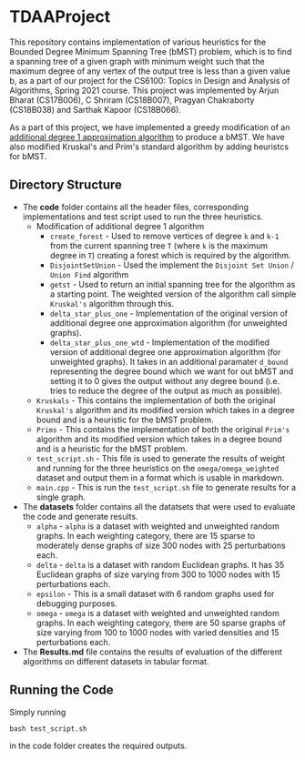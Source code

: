 # TDAAProject
This repository contains implementation of various heuristics for the Bounded Degree Minimum Spanning Tree (bMST) problem, which is to find a spanning tree of a given graph with minimum weight such that the maximum degree of any vertex of the output tree is less than a given value b, as a part of our project for the CS6100: Topics in Design and Analysis of Algorithms, Spring 2021 course. This project was implemented by Arjun Bharat (CS17B006), C Shriram (CS18B007), Pragyan Chakraborty (CS18B038) and Sarthak Kapoor (CS18B066).

As a part of this project, we have implemented a greedy modification of an [additional degree 1 approximation algorithm](https://drive.google.com/drive/u/1/folders/1NMQ4ei-7zAPwo7sph7Xp1hZhsFxP0jU5) to produce a bMST. We have also modified Kruskal's and Prim's standard algorithm by adding heuristcs for bMST.

## Directory Structure

- The **code** folder contains all the header files, corresponding implementations and test script used to run the three heuristics.
  - Modification of additional degree 1 algorithm
    - `create_forest` - Used to remove vertices of degree `k` and `k-1` from the current spanning tree `T` (where `k` is the maximum degree in `T`) creating a forest which is required by the algorithm.
    - `DisjointSetUnion` - Used the implement the `Disjoint Set Union` / `Union Find` algorithm
    - `getst` - Used to return an initial spanning tree for the algorithm as a starting point. The weighted version of the algorithm call simple `Kruskal's` algorithm through this.
    - `delta_star_plus_one` - Implementation of the original version of additional degree one approximation algorithm (for unweighted graphs).
    - `delta_star_plus_one_wtd` - Implementation of the modified version of additional degree one approximation algorithm (for unweighted graphs). It takes in an additional paramater `d_bound` representing the degree bound which we want for out bMST and setting it to 0 gives the output without any degree bound (i.e. tries to reduce the degree of the output as much as possible).
  - `Kruskals` - This contains the implementation of both the original `Kruskal's` algorithm and its modified version which takes in a degree bound and is a heuristic for the bMST problem.
  - `Prims` - This contains the implementation of both the original `Prim's` algorithm and its modified version which takes in a degree bound and is a heuristic for the bMST problem.
  - `test_script.sh` - This file is used to generate the results of weight and running for the three heuristics on the `omega/omega_weighted` dataset and output them in a format which is usable in markdown.
  - `main.cpp` - This is run the `test_script.sh` file to generate results for a single graph. 
- The **datasets** folder contains all the datatsets that were used to evaluate the code and generate results.
  - `alpha` - `alpha` is a dataset with weighted and unweighted random graphs. In each weighting category, there are 15 sparse to moderately dense graphs of size 300 nodes with 25 perturbations each.
  - `delta` - `delta` is a dataset with random Euclidean graphs. It has 35 Euclidean graphs of size varying from 300 to 1000 nodes with 15 perturbations each.
  - `epsilon` - This is a small dataset with 6 random graphs used for debugging purposes.
  - `omega` - `omega` is a dataset with weighted and unweighted random graphs. In each weighting category, there are 50 sparse graphs of size varying from 100 to 1000 nodes with varied densities and 15 perturbations each.
- The **Results.md** file contains the results of evaluation of the different algorithms on different datasets in tabular format.

## Running the Code
 
Simply running
```
bash test_script.sh
```
in the code folder creates the required outputs.
